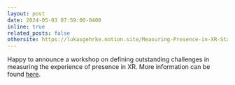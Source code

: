 ```yaml
---
layout: post
date: 2024-05-03 07:59:00-0400
inline: true
related_posts: false
othersite: https://lukasgehrke.notion.site/Measuring-Presence-in-XR-State-of-the-art-and-Outstanding-Challenges-fe4858e113844f3b8798c5d68e39a55f?pvs=4
---
```


Happy to announce a workshop on defining outstanding challenges in measuring the experience of presence in XR. More information can be found <a href="{{page.othersite}}">here</a>.
